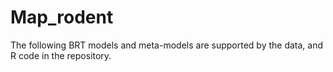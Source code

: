 # Map_rodent
The following BRT models and meta-models are supported by the data, and R code in the repository.
